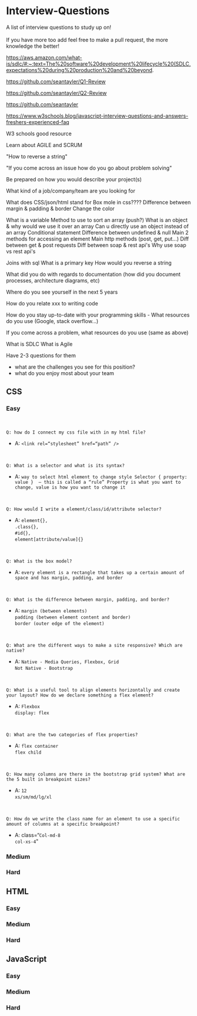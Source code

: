 # Interview-Questions
A list of interview questions to study up on!
<br />
<br />
If you have more too add feel free to make a pull request, the more knowledge the better!


https://aws.amazon.com/what-is/sdlc/#:~:text=The%20software%20development%20lifecycle%20(SDLC,expectations%20during%20production%20and%20beyond.

https://github.com/seantayler/Q1-Review

https://github.com/seantayler/Q2-Review

https://github.com/seantayler

https://www.w3schools.blog/javascript-interview-questions-and-answers-freshers-experienced-faq

W3 schools good resource

Learn about AGILE and SCRUM

"How to reverse a string"

"If you come across an issue how do you go about problem solving"



Be prepared on how you would describe your project(s)

What kind of a job/company/team are you looking for

What does CSS/json/html stand for
Box mole in css????
Difference between margin & padding & border
Change the color

What is a variable
Method to use to sort an array (push?)
What is an object & why would we use it over an array
Can u directly use an object instead of an array
Conditional statement
Difference between undefined & null
Main 2 methods for accessing an element
Main http methods (post, get, put...)
Diff between get & post requests
Diff between soap & rest api's
Why use soap vs rest api's

Joins with sql
What is a primary key
How would you reverse a string

What did you do with regards to documentation (how did you document processes, architecture diagrams, etc)

Where do you see yourself in the next 5 years

How do you relate xxx to writing code

How do you stay up-to-date with your programming skills - What resources do you use (Google, stack overflow...)

If you come across a problem, what resources do you use (same as above)

What is SDLC
What is Agile

Have 2-3 questions for them
- what are the challenges you see for this position?
- what do you enjoy most about your team








## CSS

### Easy

<br />

```
Q: how do I connect my css file with in my html file?
```
* A:  `<link rel=“stylesheet” href=“path” />`

<br />

```
Q: What is a selector and what is its syntax?
```
* A: `way to select html element to change style
Selector { property: value }  — this is called a “rule”
Property is what you want to change, value is how you want to change it`

<br />

```
Q: How would I write a element/class/id/attribute selector?
```
* A: 
`element{}, ` <br />
`.class{}, `<br />
`#id{}, `<br />
`element[attribute/value]{} `

<br />

```
Q: What is the box model?
```
* A: `every element is a rectangle that takes up a certain amount of space and has margin, padding, and border`

<br />

```
Q: What is the difference between margin, padding, and border?
```
* A: `margin (between elements)` <br />`padding (between element content and border)` <br />`border (outer edge of the element)`

<br />

```
Q: What are the different ways to make a site responsive? Which are native?
```
* A: `Native - Media Queries, Flexbox, Grid`<br />
`Not Native - Bootstrap`

<br />

```
Q: What is a useful tool to align elements horizontally and create your layout? How do we declare something a flex element? 
```
* A: `Flexbox` <br />`display: flex`

<br />

```
Q: What are the two categories of flex properties?
```
* A: `flex container` <br />`flex child`

<br />

```
Q: How many columns are there in the bootstrap grid system? What are the 5 built in breakpoint sizes?
```
* A: `12` <br />`xs/sm/md/lg/xl`

<br />

```
Q: How do we write the class name for an element to use a specific amount of columns at a specific breakpoint?
```
* A: class=“`Col-md-8`<br /> `col-xs-4`"

### Medium


### Hard



## HTML

### Easy


### Medium


### Hard



## JavaScript

### Easy


### Medium


### Hard

